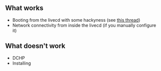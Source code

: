## What works
- Booting from the livecd with some hackyness (see [this thread](https://github.com/dracutdevs/dracut/discussions/2606))
- Network connectivity from inside the livecd (if you manually configure it)

## What doesn't work
- DCHP
- Installing 
